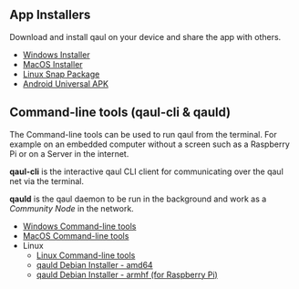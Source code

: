 ## App Installers

Download and install qaul on your device and share the app with others.

* [Windows Installer](https://github.com/qaul/qaul.net/releases/download/TAGNAME/WINDOWSVERSION.exe)
* [MacOS Installer](https://github.com/qaul/qaul.net/releases/download/TAGNAME/MACOSVERSION.dmg)
* [Linux Snap Package](https://github.com/qaul/qaul.net/releases/download/TAGNAME/SNAPVERSION.snap)
* [Android Universal APK](https://github.com/qaul/qaul.net/releases/download/TAGNAME/APKVERSION.apk)

## Command-line tools (qaul-cli & qauld)

The Command-line tools can be used to run qaul from the terminal. For example on an embedded computer without a screen such as a Raspberry Pi or on a Server in the internet.

**qaul-cli** is the interactive qaul CLI client for communicating over the qaul net via the terminal.

**qauld** is the qaul daemon to be run in the background and work as a _Community Node_ in the network.

* [Windows Command-line tools](https://github.com/qaul/qaul.net/releases/download/TAGNAME/windows-cli-binaries.zip)
* [MacOS Command-line tools](https://github.com/qaul/qaul.net/releases/download/TAGNAME/macos-cli-binaries.zip)
* Linux
    * [Linux Command-line tools](https://github.com/qaul/qaul.net/releases/download/TAGNAME/linux-cli-binaries.zip)
    * [qauld Debian Installer - amd64](https://github.com/qaul/qaul.net/releases/download/TAGNAME/DEB_AMD.deb)
    * [qauld Debian Installer - armhf (for Raspberry Pi)](https://github.com/qaul/qaul.net/releases/download/TAGNAME/DEB_ARM.deb)
